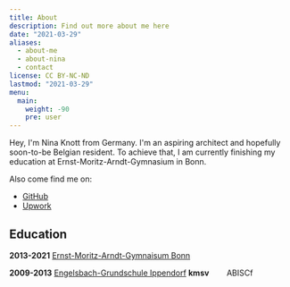```yaml
---
title: About
description: Find out more about me here
date: "2021-03-29"
aliases:
  - about-me
  - about-nina
  - contact
license: CC BY-NC-ND
lastmod: "2021-03-29"
menu:
  main:
    weight: -90
    pre: user
---
```


Hey, I'm Nina Knott from Germany. I'm an aspiring architect and hopefully soon-to-be Belgian resident. To achieve that, I am currently finishing my education at Ernst-Moritz-Arndt-Gymnasium in Bonn.

Also come find me on:
- [GitHub](https://github.com/nknott)
- [Upwork](https://www.upwork.com/o/profiles/users/~0199d736dbc4842c0e/)

## Education
**2013-2021**   [Ernst-Moritz-Arndt-Gymnaisum Bonn](https://www.ema-bonn.de/)

**2009-2013**   [Engelsbach-Grundschule Ippendorf](https://www.engelsbachschule.de/)
**kmsv** &nbsp;&nbsp;&nbsp;&nbsp;&nbsp;&nbsp; ABISCf

